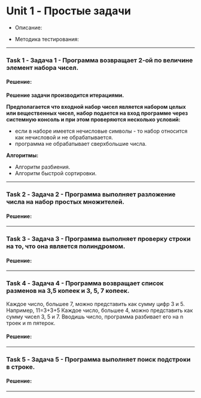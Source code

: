 # Unit 1 - Простые задачи

- Описание:

- Методика тестирования:

___

### Task 1 - Задача 1 - Программа возвращает 2-ой по величине элемент набора чисел.

#### Решение:

**Решение задачи производится итерациями.**

**Предполагается что входной набор чисел является набором целых или вещественных чисел, набор подается на вход программе через системную консоль и при этом проверяются несколько условий:**
- если в наборе имеется нечисловые символы - то набор относится как нечисловой и не обрабатывается.
- программа не обрабатывает сверхбольшие числа.

**Алгоритмы:**
 - Алгоритм разбиения.
 - Алгоритм быстрой сортировки.

___

### Task 2 - Задача 2 - Программа выполняет разложение числа на набор простых множителей.
#### Решение:
___


### Task 3 - Задача 3 - Программа выполняет проверку строки на то, что она является полиндромом.
#### Решение:
___


### Task 4 - Задача 4 - Программа возвращает список разменов на 3,5 копеек и 3, 5, 7 копеек.

Каждое число, большее 7, можно представить как сумму цифр 3 и 5. Например, 11=3+3+5
Каждое число, большее 4, можно представить как сумму чисел 3, 5 и 7.
Вводишь число, программа разбивает его на n троек и m пятерок.

#### Решение:
___


### Task 5 - Задача 5 - Программа выполняет поиск подстроки в строке.
#### Решение:

___

